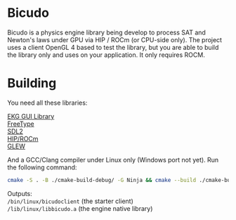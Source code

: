 # Bicudo

Bicudo is a physics engine library being develop to process SAT and Newton's laws under GPU via HIP / ROCm (or CPU-side only). The project uses a client OpenGL 4 based to test the library, but you are able to build the library only and uses on your application. It only requires ROCM.

# Building

You need all these libraries:

[EKG GUI Library](https://github.com/vokegpu/ekg-ui-library)  
[FreeType](http://freetype.org/)  
[SDL2](https://www.libsdl.org/)  
[HIP/ROCm](https://github.com/ROCm/HIP)  
[GLEW](https://glew.sourceforge.net/)  

And a GCC/Clang compiler under Linux only (Windows port not yet).
Run the following command:

```sh
cmake -S . -B ./cmake-build-debug/ -G Ninja && cmake --build ./cmake-build-debug/
```

Outputs:  
`/bin/linux/bicudoclient` (the starter client)  
`/lib/linux/libbicudo.a` (the engine native library)
